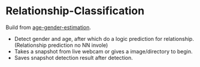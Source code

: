 # Relationship-Classification

Build from [age-gender-estimation](https://github.com/yu4u/age-gender-estimation).

- Detect gender and age, after which do a logic prediction for relationship. (Relationship prediction no NN invole)
- Takes a snapshot from live webcam or gives a image/directory to begin.
- Saves snapshot detection result after detection.
